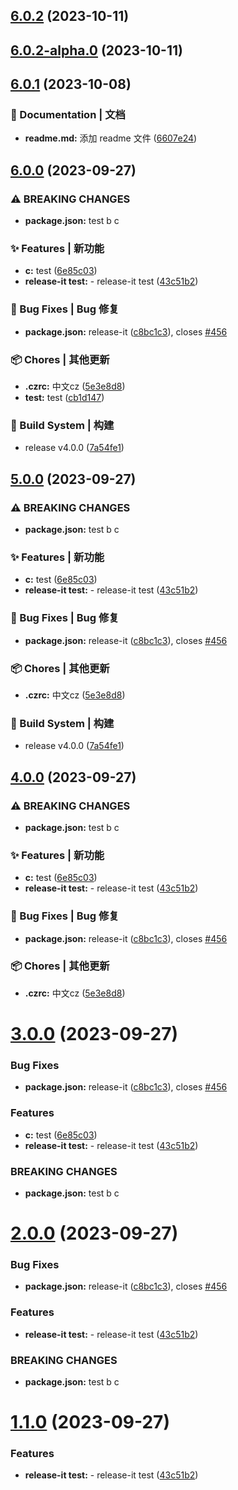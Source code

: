 

## [6.0.2](https://github.com/Devil-Training-Camp/virtual-scroll-list-liudingkang/compare/v6.0.2-alpha.0...v6.0.2) (2023-10-11)

## [6.0.2-alpha.0](https://github.com/Devil-Training-Camp/virtual-scroll-list-liudingkang/compare/v5.0.1...v6.0.2-alpha.0) (2023-10-11)

## [6.0.1](https://github.com/Devil-Training-Camp/virtual-scroll-list-liudingkang/compare/v6.0.0...v6.0.1) (2023-10-08)


### 📝 Documentation | 文档

* **readme.md:** 添加 readme 文件 ([6607e24](https://github.com/Devil-Training-Camp/virtual-scroll-list-liudingkang/commit/6607e24a5c985ee0b1e13fd764038607a66e22f1))

## [6.0.0](https://github.com/Devil-Training-Camp/virtual-scroll-list-liudingkang/compare/v1.0.4-alpha.3...v6.0.0) (2023-09-27)


### ⚠ BREAKING CHANGES

* **package.json:** test b c

### ✨ Features | 新功能

* **c:** test ([6e85c03](https://github.com/lpreterite/datagent/commit/6e85c0345330efe98d96d091d673ec61d282364f))
* **release-it test:** - release-it test ([43c51b2](https://github.com/lpreterite/datagent/commit/43c51b22d629a98b0f075ee4e4e16d38bc469544))


### 🐛 Bug Fixes | Bug 修复

* **package.json:** release-it ([c8bc1c3](https://github.com/lpreterite/datagent/commit/c8bc1c3ad6ad2b9f60600efa17df537286a26794)), closes [#456](https://github.com/Devil-Training-Camp/virtual-scroll-list-liudingkang/issues/456)


### 📦 Chores | 其他更新

* **.czrc:** 中文cz ([5e3e8d8](https://github.com/lpreterite/datagent/commit/5e3e8d882bb6c5019a5538e1ea7cde2402eb4aad))
* **test:** test ([cb1d147](https://github.com/lpreterite/datagent/commit/cb1d14705bdd08b74dc34b1ef4133452e17c544b))


### 👷‍ Build System | 构建

* release v4.0.0 ([7a54fe1](https://github.com/lpreterite/datagent/commit/7a54fe1bfb2c3d546463b6727d12c7868f377f7d))

## [5.0.0](https://github.com/Devil-Training-Camp/virtual-scroll-list-liudingkang/compare/v1.0.4-alpha.3...v5.0.0) (2023-09-27)


### ⚠ BREAKING CHANGES

* **package.json:** test b c

### ✨ Features | 新功能

* **c:** test ([6e85c03](https://github.com/lpreterite/datagent/commit/6e85c0345330efe98d96d091d673ec61d282364f))
* **release-it test:** - release-it test ([43c51b2](https://github.com/lpreterite/datagent/commit/43c51b22d629a98b0f075ee4e4e16d38bc469544))


### 🐛 Bug Fixes | Bug 修复

* **package.json:** release-it ([c8bc1c3](https://github.com/lpreterite/datagent/commit/c8bc1c3ad6ad2b9f60600efa17df537286a26794)), closes [#456](https://github.com/Devil-Training-Camp/virtual-scroll-list-liudingkang/issues/456)


### 📦 Chores | 其他更新

* **.czrc:** 中文cz ([5e3e8d8](https://github.com/lpreterite/datagent/commit/5e3e8d882bb6c5019a5538e1ea7cde2402eb4aad))


### 👷‍ Build System | 构建

* release v4.0.0 ([7a54fe1](https://github.com/lpreterite/datagent/commit/7a54fe1bfb2c3d546463b6727d12c7868f377f7d))

## [4.0.0](https://github.com/Devil-Training-Camp/virtual-scroll-list-liudingkang/compare/v1.0.4-alpha.3...v4.0.0) (2023-09-27)


### ⚠ BREAKING CHANGES

* **package.json:** test b c

### ✨ Features | 新功能

* **c:** test ([6e85c03](https://github.com/lpreterite/datagent/commit/6e85c0345330efe98d96d091d673ec61d282364f))
* **release-it test:** - release-it test ([43c51b2](https://github.com/lpreterite/datagent/commit/43c51b22d629a98b0f075ee4e4e16d38bc469544))


### 🐛 Bug Fixes | Bug 修复

* **package.json:** release-it ([c8bc1c3](https://github.com/lpreterite/datagent/commit/c8bc1c3ad6ad2b9f60600efa17df537286a26794)), closes [#456](https://github.com/Devil-Training-Camp/virtual-scroll-list-liudingkang/issues/456)


### 📦 Chores | 其他更新

* **.czrc:** 中文cz ([5e3e8d8](https://github.com/lpreterite/datagent/commit/5e3e8d882bb6c5019a5538e1ea7cde2402eb4aad))

# [3.0.0](https://github.com/Devil-Training-Camp/virtual-scroll-list-liudingkang/compare/v1.0.4-alpha.3...v3.0.0) (2023-09-27)


### Bug Fixes

* **package.json:** release-it ([c8bc1c3](https://github.com/Devil-Training-Camp/virtual-scroll-list-liudingkang/commit/c8bc1c3ad6ad2b9f60600efa17df537286a26794)), closes [#456](https://github.com/Devil-Training-Camp/virtual-scroll-list-liudingkang/issues/456)


### Features

* **c:** test ([6e85c03](https://github.com/Devil-Training-Camp/virtual-scroll-list-liudingkang/commit/6e85c0345330efe98d96d091d673ec61d282364f))
* **release-it test:** - release-it test ([43c51b2](https://github.com/Devil-Training-Camp/virtual-scroll-list-liudingkang/commit/43c51b22d629a98b0f075ee4e4e16d38bc469544))


### BREAKING CHANGES

* **package.json:** test b c

# [2.0.0](https://github.com/Devil-Training-Camp/virtual-scroll-list-liudingkang/compare/v1.0.4-alpha.3...v2.0.0) (2023-09-27)


### Bug Fixes

* **package.json:** release-it ([c8bc1c3](https://github.com/Devil-Training-Camp/virtual-scroll-list-liudingkang/commit/c8bc1c3ad6ad2b9f60600efa17df537286a26794)), closes [#456](https://github.com/Devil-Training-Camp/virtual-scroll-list-liudingkang/issues/456)


### Features

* **release-it test:** - release-it test ([43c51b2](https://github.com/Devil-Training-Camp/virtual-scroll-list-liudingkang/commit/43c51b22d629a98b0f075ee4e4e16d38bc469544))


### BREAKING CHANGES

* **package.json:** test b c

# [1.1.0](https://github.com/Devil-Training-Camp/virtual-scroll-list-liudingkang/compare/v1.0.4-alpha.3...v1.1.0) (2023-09-27)


### Features

* **release-it test:** - release-it test ([43c51b2](https://github.com/Devil-Training-Camp/virtual-scroll-list-liudingkang/commit/43c51b22d629a98b0f075ee4e4e16d38bc469544))